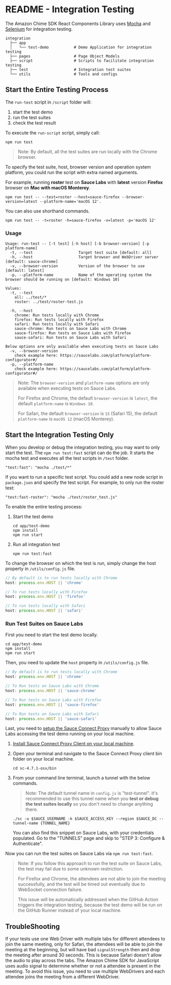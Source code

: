 # README - Integration Testing

The Amazon Chime SDK React Components Library uses [Mocha](https://mochajs.org/) and [Selenium](https://www.selenium.dev/) for integration testing.

```plaintext
integration
  ├── app
  │   └── test-demo           # Demo Application for integration testing
  ├── pages                   # Page Object Models
  ├── script                  # Scripts to facilitate integration testing
  ├── test                    # Integration test suites
  └── utils                   # Tools and configs
```

## Start the Entire Testing Process

The `run-test` script in `/script` folder will:

1. start the test demo
2. run the test suites
3. check the test result

To execute the `run-script` script, simply call:

```plaintext
npm run test
```

> Note: By default, all the test suites are run locally with the Chrome browser.

To specify the test suite, host, browser version and operation system platform, you could run the script with extra named arguments.

For example, running **roster** test on **Sauce Labs** with **latest** version **Firefox** browser on **Mac with macOS Monterey**.

```plaintext
npm run test -- --test=roster --host=sauce-firefox --browser-version=latest --platform-name='macOS 12'.
```

You can also use shorthand commands.

```plaintext
npm run test -- -t=roster -h=sauce-firefox -v=latest -p='macOS 12'
```

### Usage

```plaintext
Usage: run-test -- [-t test] [-h host] [-b browser-version] [-p platform-name]
  -t, --test                    Target test suite [default: all]
  -h, --host                    Target browser and WebDriver server [default: sauce-chrome]
  -v, --browser-version         Version of the browser to use [default: latest]
  -p, --platform-name           Name of the operating system the browser should be running on [default: Windows 10]

Values:
  -t, --test
    all: ../test/*
    roster: ../test/roster-test.js

  -h, --host
    chrome: Run tests locally with Chrome
    firefox: Run tests locally with Firefox
    safari: Run tests locally with Safari
    sauce-chrome: Run tests on Sauce Labs with Chrome
    sauce-firefox: Run tests on Sauce Labs with Firefox
    sauce-safari: Run tests on Sauce Labs with Safari

Below options are only available when executing tests on Sauce Labs
  -v, --browser-version
    check example here: https://saucelabs.com/platform/platform-configurator#/
  -p, --platform-name
    check example here: https://saucelabs.com/platform/platform-configurator#/
```

> Note: The `browser-version` and `platform-name` options are only available when executing tests on Sauce Labs.
>
> For Firefox and Chrome, the default `browser-version` is `latest`, the default `platform-name` is `Windows 10`.
>
> For Safari, the default `browser-version` is `15` (Safari 15), the default `platform-name` is `macOS 12` (macOS Monterey).

## Start the Integration Testing Only

When you develop or debug the integration testing, you may want to only start the test. The `npm run test:fast` script can do the job. It starts the mocha test and executes all the test scripts in `/test` folder.

```plaintext
"test:fast": "mocha ./test/*"
```

If you want to run a specific test script. You could add a new node script in `package.json` and specify the test script. For example, to only run the roster test:

```plaintext
"test:fast-roster": "mocha ./test/roster_test.js"
```

To enable the entire testing process:

1. Start the test demo

    ```plaintext
    cd app/test-demo
    npm install
    npm run start
    ```

2. Run all integration test

    ```plaintext
    npm run test:fast
    ```

To change the browser on which the test is run, simply change the host property in `/utils/config.js` file.

```js
// By default is to run tests locally with Chrome
host: process.env.HOST || 'chrome'

// To run tests locally with Firefox
host: process.env.HOST || 'firefox'

// To run tests locally with Safari
host: process.env.HOST || 'safari'
```

### Run Test Suites on Sauce Labs

First you need to start the test demo locally.

```plaintext
cd app/test-demo
npm install
npm run start
```

Then, you need to update the `host` property in `/utils/config.js` file.

```js
// By default is to run tests locally with Chrome
host: process.env.HOST || 'chrome'

// To Run tests on Sauce Labs with Chrome
host: process.env.HOST || 'sauce-chrome'

// To Run tests on Sauce Labs with Firefox
host: process.env.HOST || 'sauce-firefox'

// To Run tests on Sauce Labs with Safari
host: process.env.HOST || 'sauce-safari'
```

Last, you need to [setup the Sauce Connect Proxy](https://docs.saucelabs.com/secure-connections/sauce-connect/setup-configuration/basic-setup/) manually to allow Sauce Labs accessing the test demo running on your local machine.

1. [Install Sauce Connect Proxy Client on your local machine](https://docs.saucelabs.com/secure-connections/sauce-connect/installation/).
2. Open your terminal and navigate to the Sauce Connect Proxy client bin folder on your local machine.

   ```plaintext
   cd sc-4.7.1-osx/bin
   ```

3. From your command line terminal, launch a tunnel with the below commands.

   > Note: The default tunnel name in `config.js` is "test-tunnel". it's recommended to use this tunnel name when you **test or debug the test suites locally** so you don't need to change anything there.

   ```plaintext
   ./sc -u $SAUCE_USERNAME -k $SAUCE_ACCESS_KEY --region $SAUCE_DC --tunnel-name {TUNNEL_NAME}
   ```

   You can also find this snippet on Sauce Labs, with your credentials populated. Go to the "TUNNELS" page and skip to "STEP 3: Configure & Authenticate".

Now you can run the test suites on Sauce Labs via `npm run test:fast`.

> Note: If you follow this approach to run the test suite on Sauce Labs, the test may fail due to some unknown restriction.
>
> For Firefox and Chrome, the attendees are not able to join the meeting successfully, and the test will be timed out eventually due to WebSocket connection failure.
>
> This issue will be automatically addressed when the GitHub Action triggers the integration testing, because the test demo will be run on the GitHub Runner instead of your local machine.

## TroubleShooting

If your tests use one Web Driver with multiple tabs for different attendees to join the same meeting, only for Safari, the attendees will be able to join the meeting at the beginning, but will have bad `signalStrength` then and drop the meeting after around 30 seconds. This is because Safari doesn't allow the audio to play across the tabs. The Amazon Chime SDK for JavaScript uses audio signal to determine whether or not a attendee is present in the meeting. To avoid this issue, you need to use multiple WebDrivers and each attendee joins the meeting from a different WebDriver.
